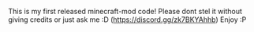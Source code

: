This is my first released minecraft-mod code!
Please dont stel it without giving credits or just ask me :D (https://discord.gg/zk7BKYAhhb)
Enjoy :P
